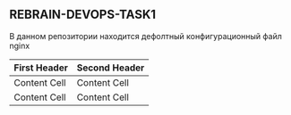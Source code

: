 ## REBRAIN-DEVOPS-TASK1

В данном репозитории находится дефолтный конфигурационный файл nginx


| First Header  | Second Header |
| ------------- | ------------- |
| Content Cell  | Content Cell  |
| Content Cell  | Content Cell  |
